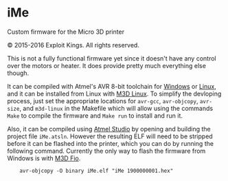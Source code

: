 # iMe
Custom firmware for the Micro 3D printer

© 2015-2016 Exploit Kings. All rights reserved.

This is not a fully functional firmware yet since it doesn't have any control over the motors or heater. It does provide pretty much everything else though.

It can be compiled with Atmel's AVR 8-bit toolchain for [Windows](http://www.atmel.com/tools/ATMELAVRTOOLCHAINFORWINDOWS.aspx) or [Linux](http://www.atmel.com/tools/atmelavrtoolchainforlinux.aspx), and it can be installed from Linux with [M3D Linux](https://github.com/donovan6000/M3D-Linux). To simplify the devloping process, just set the appropriate locations for `avr-gcc`, `avr-objcopy`, `avr-size`, and `m3d-linux` in the Makefile which will allow using the commands `Make` to compile the firmware and `Make run` to install and run it.

Also, it can be compiled using [Atmel Studio](http://www.atmel.com/tools/ATMELSTUDIO.aspx) by opening and building the project file `iMe.atsln`. However the resulting ELF will need to be stripped before it can be flashed into the printer, which you can do by running the following command. Currently the only way to flash the firmware from Windows is with [M3D Fio](https://github.com/donovan6000/M3D-Fio).
```shell
	avr-objcopy -O binary iMe.elf "iMe 1900000001.hex"
```
